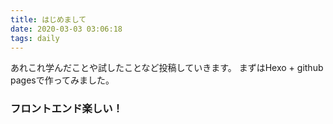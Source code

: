 ```yaml
---
title: はじめまして
date: 2020-03-03 03:06:18
tags: daily
---
```


あれこれ学んだことや試したことなど投稿していきます。
まずはHexo + github pagesで作ってみました。

### フロントエンド楽しい！
